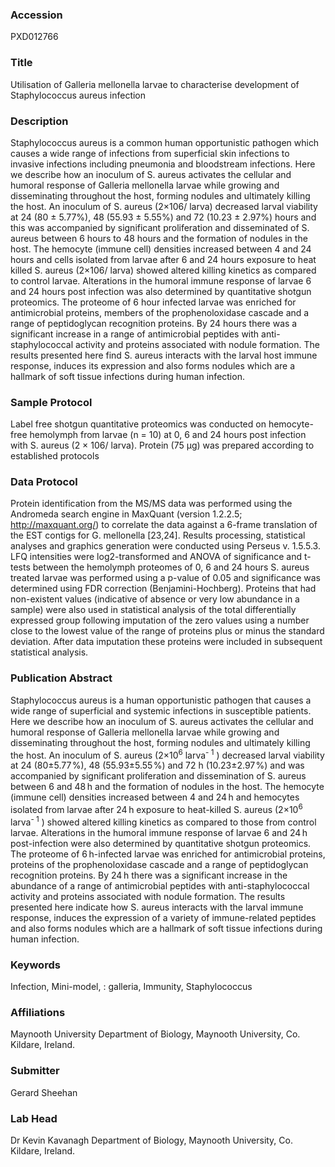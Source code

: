 ### Accession
PXD012766

### Title
Utilisation of Galleria mellonella larvae to characterise  development of Staphylococcus aureus infection

### Description
Staphylococcus aureus is a common human opportunistic pathogen which causes a wide range of infections from superficial skin infections to invasive infections including pneumonia and bloodstream infections. Here we describe how an inoculum of S. aureus activates the cellular and humoral response of Galleria mellonella larvae while growing and disseminating throughout the host, forming nodules and ultimately killing the host.  An inoculum of S. aureus (2×106/ larva) decreased larval viability at 24 (80 ± 5.77%), 48 (55.93 ± 5.55%) and 72 (10.23 ± 2.97%) hours and this was accompanied by significant proliferation and disseminated of S. aureus between 6 hours to 48 hours and the formation of nodules in the host. The hemocyte (immune cell) densities increased between 4 and 24 hours and cells isolated from larvae after 6 and 24 hours exposure to heat killed S. aureus (2×106/ larva) showed altered killing kinetics as compared to control larvae. Alterations in the  humoral immune response of larvae 6 and 24 hours post infection was also determined by quantitative shotgun proteomics. The proteome of 6 hour infected larvae was enriched for antimicrobial proteins, members of the prophenoloxidase cascade and a range of peptidoglycan recognition proteins. By 24 hours there was a significant increase in a range of antimicrobial peptides with anti-staphylococcal activity and proteins associated with nodule formation. The results presented here find S. aureus interacts with the larval host immune response, induces its expression and also forms nodules which are a hallmark of soft tissue infections during human infection.

### Sample Protocol
Label free shotgun quantitative proteomics was conducted on hemocyte-free hemolymph from larvae (n = 10) at 0, 6 and 24 hours post infection with S. aureus (2 × 106/ larva). Protein (75 μg) was prepared according to established protocols

### Data Protocol
Protein identification from the MS/MS data was performed using the Andromeda search engine in MaxQuant (version 1.2.2.5; http://maxquant.org/) to correlate the data against a 6-frame translation of the EST contigs for G. mellonella [23,24].  Results processing, statistical analyses and graphics generation were conducted using Perseus v. 1.5.5.3. LFQ intensities were log2-transformed and ANOVA of significance and t-tests between the hemolymph proteomes of 0, 6 and 24 hours S. aureus treated larvae was performed using a p-value of 0.05 and significance was determined using FDR correction (Benjamini-Hochberg). Proteins that had non-existent values (indicative of absence or very low abundance in a sample) were also used in statistical analysis of the total differentially expressed group following imputation of the zero values using a number close to the lowest value of the range of proteins plus or minus the standard deviation. After data imputation these proteins were included in subsequent statistical analysis.

### Publication Abstract
Staphylococcus aureus is a human opportunistic pathogen that causes a wide range of superficial and systemic infections in susceptible patients. Here we describe how an inoculum of S. aureus activates the cellular and humoral response of Galleria mellonella larvae while growing and disseminating throughout the host, forming nodules and ultimately killing the host. An inoculum of S. aureus (2&#xd7;10<sup>6</sup> larva<sup>- 1</sup> ) decreased larval viability at 24 (80&#xb1;5.77&#x200a;%), 48 (55.93&#xb1;5.55&#x200a;%) and 72 h (10.23&#xb1;2.97&#x200a;%) and was accompanied by significant proliferation and dissemination of S. aureus between 6 and 48&#x2009;h and the formation of nodules in the host. The hemocyte (immune cell) densities increased between 4 and 24&#x2009;h and hemocytes isolated from larvae after 24&#x2009;h exposure to heat-killed S. aureus (2&#xd7;10<sup>6</sup> larva<sup>- 1</sup> ) showed altered killing kinetics as compared to those from control larvae. Alterations in the humoral immune response of larvae 6 and 24&#x2009;h post-infection were also determined by quantitative shotgun proteomics. The proteome of 6&#x2009;h-infected larvae was enriched for antimicrobial proteins, proteins of the prophenoloxidase cascade and a range of peptidoglycan recognition proteins. By 24&#x2009;h there was a significant increase in the abundance of a range of antimicrobial peptides with anti-staphylococcal activity and proteins associated with nodule formation. The results presented here indicate how S. aureus interacts with the larval immune response, induces the expression of a variety of immune-related peptides and also forms nodules which are a hallmark of soft tissue infections during human infection.

### Keywords
Infection, Mini-model, : galleria, Immunity, Staphylococcus

### Affiliations
Maynooth University
Department of Biology, Maynooth University, Co. Kildare, Ireland.

### Submitter
Gerard Sheehan

### Lab Head
Dr Kevin Kavanagh
Department of Biology, Maynooth University, Co. Kildare, Ireland.


